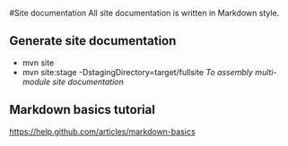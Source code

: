 #Site documentation
All site documentation is written in Markdown style.

## Generate site documentation
* mvn site
* mvn site:stage -DstagingDirectory=target/fullsite *To assembly multi-module site documentation*
 
## Markdown basics tutorial
https://help.github.com/articles/markdown-basics
